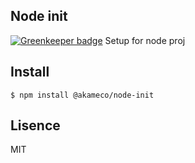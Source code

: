 Node init
---

[![Greenkeeper badge](https://badges.greenkeeper.io/akameco/nodeinit.svg)](https://greenkeeper.io/)
Setup for node proj

## Install
```
$ npm install @akameco/node-init
```

## Lisence
MIT
